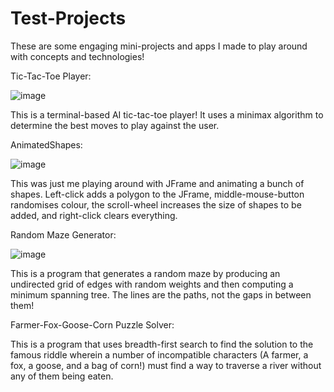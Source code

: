 # Test-Projects
 
These are some engaging mini-projects and apps I made to play around with concepts and technologies!



Tic-Tac-Toe Player:

![image](https://github.com/Ali-Qasim/Test-Projects/blob/main/tictactoe.gif)

This is a terminal-based AI tic-tac-toe player! It uses a minimax algorithm to determine the best moves to play against the user.



AnimatedShapes:

![image](https://github.com/Ali-Qasim/Test-Projects/blob/main/shapes.gif)

This was just me playing around with JFrame and animating a bunch of shapes. Left-click adds a polygon to the JFrame, middle-mouse-button randomises colour, the scroll-wheel increases the size of shapes to be added, and right-click clears everything.



Random Maze Generator:

![image](https://github.com/Ali-Qasim/Test-Projects/blob/main/maze%20generator.gif)

This is a program that generates a random maze by producing an undirected grid of edges with random weights
and then computing a minimum spanning tree. The lines are the paths, not the gaps in between them!



Farmer-Fox-Goose-Corn Puzzle Solver:

This is a program that uses breadth-first search to find the solution to the famous riddle wherein a number of incompatible characters (A farmer, a fox, a goose, and a bag of corn!) must find a way to traverse a river without any of them being eaten.
